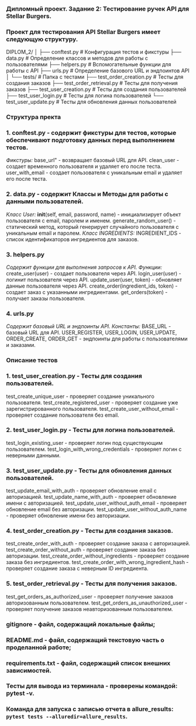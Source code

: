 ### Дипломный проект. Задание 2: Тестирование ручек API для Stellar Burgers.

### Проект для тестирования API Stellar Burgers имеет следующую структуру. 

DIPLOM_2/
│
├── conftest.py          # Конфигурация тестов и фикстуры
├── data.py              # Определение классов и методов для работы с пользователями
├── helpers.py           # Вспомогательные функции для работы с API
├── urls.py              # Определение базового URL и эндпоинтов API
│
└── tests/               # Папка с тестами
    ├── test_order_creation.py      # Тесты для создания заказов
    ├── test_order_retrieval.py     # Тесты для получения заказов
    ├── test_user_creation.py        # Тесты для создания пользователей
    ├── test_user_login.py           # Тесты для логина пользователей
    └── test_user_update.py          # Тесты для обновления данных пользователей

### Структура пректа

### 1. conftest.py - cодержит фикстуры для тестов, которые обеспечивают подготовку данных перед выполнением тестов.
*Фикстуры:*
  base_url" - возвращает базовый URL для API.
  clean_user - создает временного пользователя и удаляет его после теста.
  user_with_email - создает пользователя с уникальным email и удаляет его после теста.

### 2. data.py - содержит Классы и Методы для работы с данными пользователей.
*Класс User:*
  __init__(self, email, password, name) - инициализирует объект пользователя с email, паролем и именем.
  generate_random_user() - статический метод, который генерирует случайного пользователя с уникальным email и паролем.
*Класс INGREDIENTS:*
  INGREDIENT_IDS - список идентификаторов ингредиентов для заказов.

### 3. helpers.py
*Содержит функции для выполнения запросов к API.*
*Функции:*
  create_user(user) - создает пользователя через API.
  login_user(user) - логинит пользователя через API.
  update_user(user, token) - обновляет данные пользователя через API.
  create_order(ingredient_ids, token) - создает заказ с указанными ингредиентами.
  get_orders(token) - получает заказы пользователя.

### 4. urls.py
*Содержит базовый URL и эндпоинты API.*
*Константы:*
  BASE_URL - базовый URL для API.
  USER_REGISTER, USER_LOGIN, USER_UPDATE, ORDER_CREATE, ORDER_GET - эндпоинты для работы с пользователями и заказами.

### Описание тестов
### 1. test_user_creation.py - Тесты для создания пользователей.

  test_create_unique_user - проверяет создание уникального пользователя.
  test_create_registered_user - проверяет создание уже зарегистрированного пользователя.
  test_create_user_without_email - проверяет создание пользователя без email.

### 2. test_user_login.py - Тесты для логина пользователей.

  test_login_existing_user - проверяет логин под существующим пользователем.
  test_login_with_wrong_credentials - проверяет логин с неверными данными.

### 3. test_user_update.py - Тесты для обновления данных пользователей.

  test_update_email_with_auth - проверяет обновление email с авторизацией.
  test_update_name_with_auth - проверяет обновление имени с авторизацией.
  test_update_user_without_auth_email - проверяет обновление email без авторизации.
  test_update_user_without_auth_name - проверяет обновление имени без авторизации.

### 4. test_order_creation.py - Тесты для создания заказов.

  test_create_order_with_auth - проверяет создание заказа с авторизацией.
  test_create_order_without_auth - проверяет создание заказа без авторизации.
  test_create_order_without_ingredients - проверяет создание заказа без ингредиентов.
  test_create_order_with_wrong_ingredient_hash - проверяет создание заказа с неверным ID ингредиента.

### 5. test_order_retrieval.py - Тесты для получения заказов.

  test_get_orders_as_authorized_user - проверяет получение заказов авторизованным пользователем.
  test_get_orders_as_unauthorized_user - проверяет получение заказов неавторизованным пользователем.

### gitignore - файл, содержащий локальные файлы;
### README.md - файл, содержащий текстовую часть о проделанной работе; 
### requirements.txt - файл, содержащий список внешних зависимостей.

### Тесты для вывода из терминала - проверены командой: pytest -v.
### Команда для запуска с записью отчета в allure_results: `pytest tests --alluredir=allure_results`.









